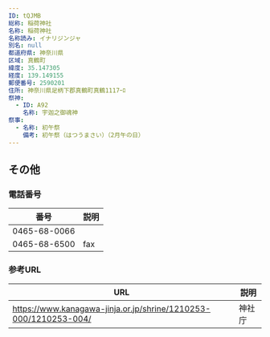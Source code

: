 ```yaml
---
ID: tQJMB
総称: 稲荷神社
名称: 稲荷神社
名称読み: イナリジンジャ
別名: null
都道府県: 神奈川県
区域: 真鶴町
緯度: 35.147305
経度: 139.149155
郵便番号: 2590201
住所: 神奈川県足柄下郡真鶴町真鶴1117ｰﾛ
祭神:
  - ID: A92
    名称: 宇迦之御魂神
祭事:
  - 名称: 初午祭
    備考: 初午祭（はつうまさい）（2月午の日）
---
```


## その他

### 電話番号

| 番号         | 説明 |
| ------------ | ---- |
| 0465-68-0066 |      |
| 0465-68-6500 | fax  |

### 参考URL

| URL                                                              | 説明   |
| ---------------------------------------------------------------- | ------ |
| https://www.kanagawa-jinja.or.jp/shrine/1210253-000/1210253-004/ | 神社庁 |

